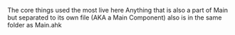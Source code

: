 The core things used the most live here
Anything that is also a part of Main but separated to its own file (AKA a Main Component) also is in the same folder as Main.ahk